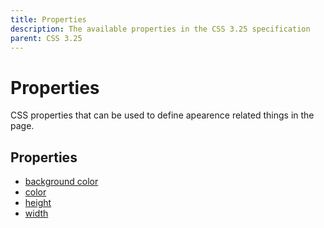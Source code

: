 ```yaml
---
title: Properties
description: The available properties in the CSS 3.25 specification
parent: CSS 3.25
---
```

# Properties

CSS properties that can be used to define apearence related things in the page.

## Properties

- [background color](background-color.md)
- [color](color.md)
- [height](height.md)
- [width](width.md)